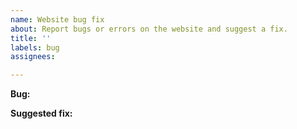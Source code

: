 ```yaml
---
name: Website bug fix
about: Report bugs or errors on the website and suggest a fix.
title: ''
labels: bug
assignees: 

---
```

**Bug:**


**Suggested fix:**

